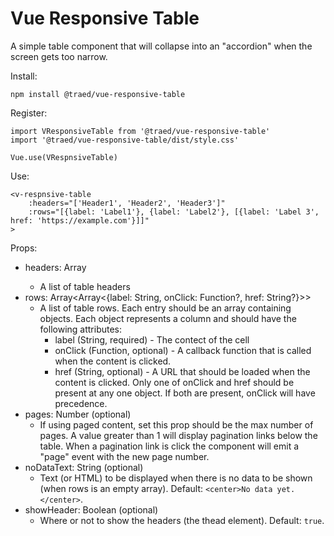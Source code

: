 # Vue Responsive Table

A simple table component that will collapse into an "accordion" when the screen gets too narrow.

Install:
```
npm install @traed/vue-responsive-table
```

Register:
```
import VResponsiveTable from '@traed/vue-responsive-table'
import '@traed/vue-responsive-table/dist/style.css'

Vue.use(VRespnsiveTable)
```

Use:
```
<v-respnsive-table
	:headers="['Header1', 'Header2', 'Header3']"
	:rows="[{label: 'Label1'}, {label: 'Label2'}, [{label: 'Label 3', href: 'https://example.com'}]]"
>
```

Props:
- headers: Array<String>
	- A list of table headers
- rows: Array<Array<{label: String, onClick: Function?, href: String?}>>
	- A list of table rows. Each entry should be an array containing objects. Each object represents a column and should have the following attributes:
		- label (String, required) - The contect of the cell
		- onClick (Function, optional) - A callback function that is called when the content is clicked.
		- href (String, optional) - A URL that should be loaded when the content is clicked.
	Only one of onClick and href should be present at any one object. If both are present, onClick will have precedence.
- pages: Number (optional)
	- If using paged content, set this prop should be the max number of pages. A value greater than 1 will display pagination links below the table. When a pagination link is click the component will emit a "page" event with the new page number.
- noDataText: String (optional)
	- Text (or HTML) to be displayed when there is no data to be shown (when rows is an empty array). Default: `<center>No data yet.</center>`.
- showHeader: Boolean (optional)
	- Where or not to show the headers (the thead element). Default: `true`.